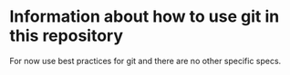# Information about how to use git in this repository

For now use best practices for git and there are no other specific specs.
